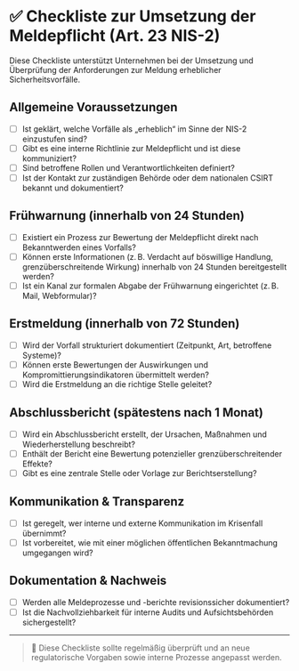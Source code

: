 # ✅ Checkliste zur Umsetzung der Meldepflicht (Art. 23 NIS-2)

Diese Checkliste unterstützt Unternehmen bei der Umsetzung und Überprüfung der Anforderungen zur Meldung erheblicher Sicherheitsvorfälle.

## Allgemeine Voraussetzungen

- [ ] Ist geklärt, welche Vorfälle als „erheblich“ im Sinne der NIS-2 einzustufen sind?
- [ ] Gibt es eine interne Richtlinie zur Meldepflicht und ist diese kommuniziert?
- [ ] Sind betroffene Rollen und Verantwortlichkeiten definiert?
- [ ] Ist der Kontakt zur zuständigen Behörde oder dem nationalen CSIRT bekannt und dokumentiert?

## Frühwarnung (innerhalb von 24 Stunden)

- [ ] Existiert ein Prozess zur Bewertung der Meldepflicht direkt nach Bekanntwerden eines Vorfalls?
- [ ] Können erste Informationen (z. B. Verdacht auf böswillige Handlung, grenzüberschreitende Wirkung) innerhalb von 24 Stunden bereitgestellt werden?
- [ ] Ist ein Kanal zur formalen Abgabe der Frühwarnung eingerichtet (z. B. Mail, Webformular)?

## Erstmeldung (innerhalb von 72 Stunden)

- [ ] Wird der Vorfall strukturiert dokumentiert (Zeitpunkt, Art, betroffene Systeme)?
- [ ] Können erste Bewertungen der Auswirkungen und Kompromittierungsindikatoren übermittelt werden?
- [ ] Wird die Erstmeldung an die richtige Stelle geleitet?

## Abschlussbericht (spätestens nach 1 Monat)

- [ ] Wird ein Abschlussbericht erstellt, der Ursachen, Maßnahmen und Wiederherstellung beschreibt?
- [ ] Enthält der Bericht eine Bewertung potenzieller grenzüberschreitender Effekte?
- [ ] Gibt es eine zentrale Stelle oder Vorlage zur Berichtserstellung?

## Kommunikation & Transparenz

- [ ] Ist geregelt, wer interne und externe Kommunikation im Krisenfall übernimmt?
- [ ] Ist vorbereitet, wie mit einer möglichen öffentlichen Bekanntmachung umgegangen wird?

## Dokumentation & Nachweis

- [ ] Werden alle Meldeprozesse und -berichte revisionssicher dokumentiert?
- [ ] Ist die Nachvollziehbarkeit für interne Audits und Aufsichtsbehörden sichergestellt?

---

> 🔄 Diese Checkliste sollte regelmäßig überprüft und an neue regulatorische Vorgaben sowie interne Prozesse angepasst werden.

